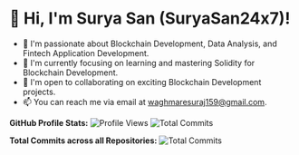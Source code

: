 # 👋 Hi, I'm Surya San (SuryaSan24x7)!

- 👀 I'm passionate about Blockchain Development, Data Analysis, and Fintech Application Development.
- 🌱 I'm currently focusing on learning and mastering Solidity for Blockchain Development.
- 💞️ I'm open to collaborating on exciting Blockchain Development projects.
- 📫 You can reach me via email at waghmaresuraj159@gmail.com.

**GitHub Profile Stats:**
![Profile Views](https://visitcount.itsvg.in/api?id=SuryaSan24x7&label=Profile%20Views&color=1&icon=0&pretty=false)
![Total Commits](https://img.shields.io/github/commit-activity/m/SuryaSan24x7?color=%2300C853)

**Total Commits across all Repositories:** ![Total Commits](https://img.shields.io/github/commit-activity/m/SuryaSan24x7?color=%2300C853&label=Total%20Commits)

<!---
SuryaSan24x7/SuryaSan24x7 is a ✨special✨ repository because its `README.md` (this file) appears on your GitHub profile.
You can click the Preview link to take a look at your changes.
--->
